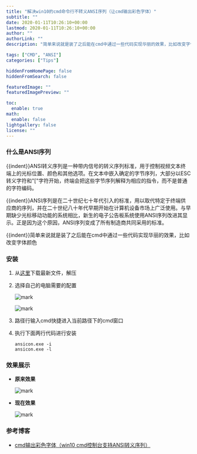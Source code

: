 ```yaml
---
title: "解决win10的cmd命令行不转义ANSI序列（让cmd输出彩色字体）"
subtitle: ""
date: 2020-01-11T10:26:10+00:00
lastmod: 2020-01-11T10:26:10+00:00
author: ""
authorLink: ""
description: "简单来说就是装了之后能在cmd中通过一些代码实现华丽的效果，比如改变字体颜色"

tags: ["CMD", "ANSI"]
categories: ["Tips"]

hiddenFromHomePage: false
hiddenFromSearch: false

featuredImage: ""
featuredImagePreview: ""

toc:
  enable: true
math:
  enable: false
lightgallery: false
license: ""
---
```

<!--more-->

### 什么是ANSI序列

{{indent}}ANSI转义序列是一种带内信号的转义序列标准，用于控制视频文本终端上的光标位置、颜色和其他选项。在文本中嵌入确定的字节序列，大部分以ESC转义字符和"["字符开始，终端会把这些字节序列解释为相应的指令，而不是普通的字符编码。

{{indent}}ANSI序列是在二十世纪七十年代引入的标准，用以取代特定于终端供应商的序列，并在二十世纪八十年代早期开始在计算机设备市场上广泛使用。与早期缺少光标移动功能的系统相比，新生的电子公告板系统使用ANSI序列改进其显示。正是因为这个原因，ANSI序列变成了所有制造商共同采用的标准。

{{indent}}简单来说就是装了之后能在cmd中通过一些代码实现华丽的效果，比如改变字体颜色

### 安装

1. 从[这里](https://github.com/adoxa/ansicon/releases)下载最新文件，解压

2. 选择自己的电脑需要的配置

   ![mark](https://pic.yqqy.top/blog/20200111/PtEwQgNosvfj.png?imageMogr2/format/webp/interlace/1)

   ![mark](https://pic.yqqy.top/blog/20200111/Wa5AQmQeh1H1.png?imageMogr2/format/webp/interlace/1)

3. 路径行输入cmd快捷进入当前路径下的cmd窗口

4. 执行下面两行代码进行安装

   ```shell
   ansicon.exe -i
   ansicon.exe -l
   ```

### 效果展示

* **原来效果**

  ![mark](https://pic.yqqy.top/blog/20200111/maNVT3Wcio8H.png?imageMogr2/format/webp/interlace/1)

* **现在效果**

  ![mark](https://pic.yqqy.top/blog/20200111/y4lANsHxEczi.png?imageMogr2/format/webp/interlace/1)

### 参考博客

* [cmd输出彩色字体（win10 cmd控制台支持ANSI转义序列）](https://www.cnblogs.com/naiij/p/9772584.html)